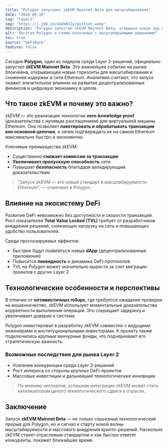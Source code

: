 ```yaml
---
title: "Polygon запускает zkEVM Mainnet Beta для масштабирования"
date: "2024-06-10"
tag: "layer2"
img: "https://i.ibb.co/d4dk6S3y/postint.webp"
description: "Polygon запустил zkEVM Mainnet Beta, открывая новую эру в экосистеме Layer 2"
alt: "Логотип Polygon и схема блокчейна с масштабируемыми решениями"
toc: true
source: "DeFiBank"
feature: false
---
```


Сегодня **Polygon**, один из лидеров среди Layer 2-решений, официально запустил **zkEVM Mainnet Beta**. Это важнейшее событие на рынке блокчейна, открывающее новые горизонты для масштабирования и снижения издержек в сети Ethereum. Аналитики считают, что запуск окажет значительное влияние на развитие децентрализованных финансов и цифровую экономику в целом.

## Что такое zkEVM и почему это важно?

zkEVM — это реализация технологии **zero-knowledge proof** (доказательства с нулевым разглашением) для виртуальной машины Ethereum. Она позволяет **пакетировать и обрабатывать транзакции вне основной цепочки**, а затем подтверждать их на самом Ethereum максимально быстро и экономично.

Ключевые преимущества zkEVM:

- Существенно **снижает комиссии за транзакции**
- **Увеличивает пропускную способность** сети
- Повышает **безопасность** благодаря валидирующим доказательствам

> "Запуск zkEVM — это новый стандарт в масштабируемости Ethereum", — отмечают в Polygon.

## Влияние на экосистему DeFi

Развитие DeFi невозможно без доступности и скорости транзакций. Рост показателей **Total Value Locked (TVL)** требует от разработчиков внедрения решений, снижающих нагрузку на сеть и повышающих удобство пользователей.

Среди прогнозируемых эффектов:

- Быстрее будут появляться новые **dApp** (децентрализованные приложения)
- Повысится **ликвидность** и динамика DeFi-протоколов
- TVL на Polygon может значительно вырасти за счет миграции проектов с других Layer 2

## Технологические особенности и перспективы

В отличие от **оптимистичных rollups**, где требуется ожидание проверки на мошенничество, zkEVM использует моментальные доказательства корректности выполнения операций. Это сокращает задержку и увеличивает доверие к системе.

Polygon инвестировал в разработку zkEVM совместно с ведущими инженерами и институциональными инвесторами. К проекту также подключились крупные венчурные фонды, что подчеркивает его стратегическую важность.

### Возможные последствия для рынка Layer 2

- Усиление конкуренции среди Layer 2-решений
- Рост интереса со стороны крупных DeFi-проектов
- Массовые инвестиции и дальнейшие технологические инновации

> По мнению экспертов, успешная интеграция zkEVM может стать катализатором целого технологического сдвига в отрасли.

## Заключение

Запуск **zkEVM Mainnet Beta** — не только серьезный технологический прорыв для Polygon, но и сигнал к старту новой волны масштабируемости и массового внедрения крипто-решений. Насколько zkEVM станет отраслевым стандартом и как быстро ответят конкуренты, покажет ближайшее время.